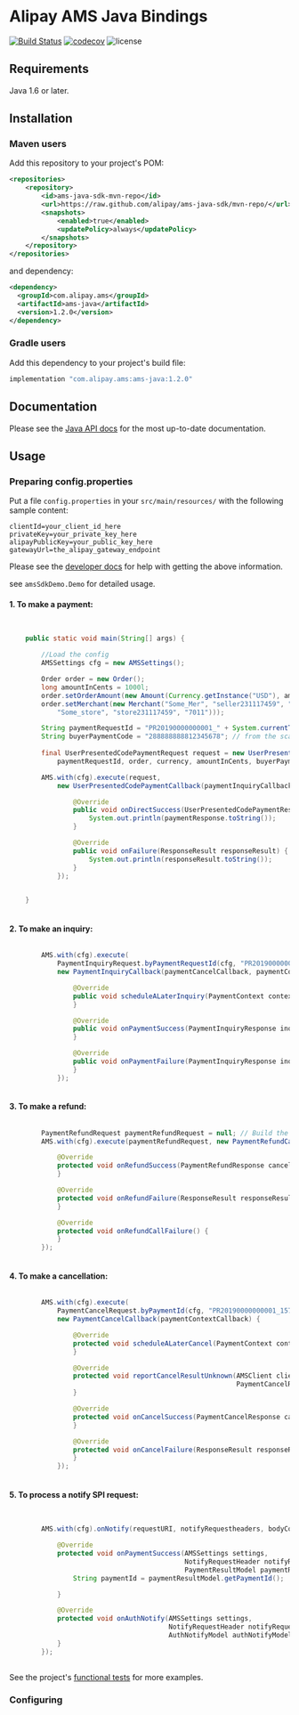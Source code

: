 # Alipay AMS Java Bindings 

[![Build Status](https://travis-ci.com/alipay/ams-java-sdk.svg?branch=master)](https://travis-ci.com/alipay/ams-java-sdk)
[![codecov](https://codecov.io/gh/alipay/ams-java-sdk/branch/master/graph/badge.svg)](https://codecov.io/gh/alipay/ams-java-sdk)
![license](https://img.shields.io/badge/license-MIT-green)

## Requirements

Java 1.6 or later.

## Installation

### Maven users

Add this repository to your project's POM:

```xml
<repositories>
    <repository>
        <id>ams-java-sdk-mvn-repo</id>
        <url>https://raw.github.com/alipay/ams-java-sdk/mvn-repo/</url>
        <snapshots>
            <enabled>true</enabled>
            <updatePolicy>always</updatePolicy>
        </snapshots>
    </repository>
</repositories>
```

and dependency:

```xml
<dependency>
  <groupId>com.alipay.ams</groupId>
  <artifactId>ams-java</artifactId>
  <version>1.2.0</version>
</dependency>
```

### Gradle users

Add this dependency to your project's build file:

```groovy
implementation "com.alipay.ams:ams-java:1.2.0"
```

## Documentation

Please see the [Java API docs](#) for the most up-to-date documentation.

## Usage

### Preparing config.properties

Put a file `config.properties` in your `src/main/resources/` with the following sample content:

```
clientId=your_client_id_here
privateKey=your_private_key_here
alipayPublicKey=your_public_key_here
gatewayUrl=the_alipay_gateway_endpoint
```

Please see the [developer docs](#) for help with getting the above information.

see `amsSdkDemo.Demo` for detailed usage.

#### 1. To make a payment:

```java


    public static void main(String[] args) {

        //Load the config
        AMSSettings cfg = new AMSSettings();

        Order order = new Order();
        long amountInCents = 1000l;
        order.setOrderAmount(new Amount(Currency.getInstance("USD"), amountInCents));
        order.setMerchant(new Merchant("Some_Mer", "seller231117459", "7011", new Store(
            "Some_store", "store231117459", "7011")));

        String paymentRequestId = "PR20190000000001_" + System.currentTimeMillis();
        String buyerPaymentCode = "288888888812345678"; // from the scanner
        
        final UserPresentedCodePaymentRequest request = new UserPresentedCodePaymentRequest(cfg,
            paymentRequestId, order, currency, amountInCents, buyerPaymentCode);

        AMS.with(cfg).execute(request,
            new UserPresentedCodePaymentCallback(paymentInquiryCallback) {

                @Override
                public void onDirectSuccess(UserPresentedCodePaymentResponse paymentResponse) {
                    System.out.println(paymentResponse.toString());
                }

                @Override
                public void onFailure(ResponseResult responseResult) {
                    System.out.println(responseResult.toString());
                }
            });
    

    }
    
```

#### 2. To make an inquiry:

```java

        AMS.with(cfg).execute(
            PaymentInquiryRequest.byPaymentRequestId(cfg, "PR20190000000001_1571936707820"),
            new PaymentInquiryCallback(paymentCancelCallback, paymentContextCallback) {

                @Override
                public void scheduleALaterInquiry(PaymentContext context, AMSSettings amsSettings) {
                }

                @Override
                public void onPaymentSuccess(PaymentInquiryResponse inquiryResponse) {
                }

                @Override
                public void onPaymentFailure(PaymentInquiryResponse inquiryResponse) {
                }
            });
    
```
#### 3. To make a refund:

```java

        PaymentRefundRequest paymentRefundRequest = null; // Build the refund request.
        AMS.with(cfg).execute(paymentRefundRequest, new PaymentRefundCallback() {

            @Override
            protected void onRefundSuccess(PaymentRefundResponse cancelResponse) {
            }

            @Override
            protected void onRefundFailure(ResponseResult responseResult) {
            }

            @Override
            protected void onRefundCallFailure() {
            }
        });
    
```

#### 4. To make a cancellation:

```java

        AMS.with(cfg).execute(
            PaymentCancelRequest.byPaymentId(cfg, "PR20190000000001_1571936707820"),
            new PaymentCancelCallback(paymentContextCallback) {

                @Override
                protected void scheduleALaterCancel(PaymentContext context, AMSSettings settings) {
                }

                @Override
                protected void reportCancelResultUnknown(AMSClient client,
                                                         PaymentCancelRequest request) {
                }

                @Override
                protected void onCancelSuccess(PaymentCancelResponse cancelResponse) {
                }

                @Override
                protected void onCancelFailure(ResponseResult responseResult) {
                }
            });
    
```

#### 5. To process a notify SPI request:

```java


        AMS.with(cfg).onNotify(requestURI, notifyRequestheaders, bodyContent, new NotifyCallback() {

            @Override
            protected void onPaymentSuccess(AMSSettings settings,
                                            NotifyRequestHeader notifyRequestHeader,
                                            PaymentResultModel paymentResultModel) {
                String paymentId = paymentResultModel.getPaymentId();

            }

            @Override
            protected void onAuthNotify(AMSSettings settings,
                                        NotifyRequestHeader notifyRequestHeader,
                                        AuthNotifyModel authNotifyModel) {
            }
        });
    
```


See the project's [functional tests](#) for more examples.

### Configuring

